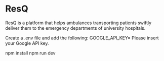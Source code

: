# ResQ

ResQ is a platform that helps ambulances transporting patients swiftly deliver them to the emergency departments of university hospitals.

Create a .env file and add the following:
GOOGLE_API_KEY=
Please insert your Google API key.

npm install
npm run dev

